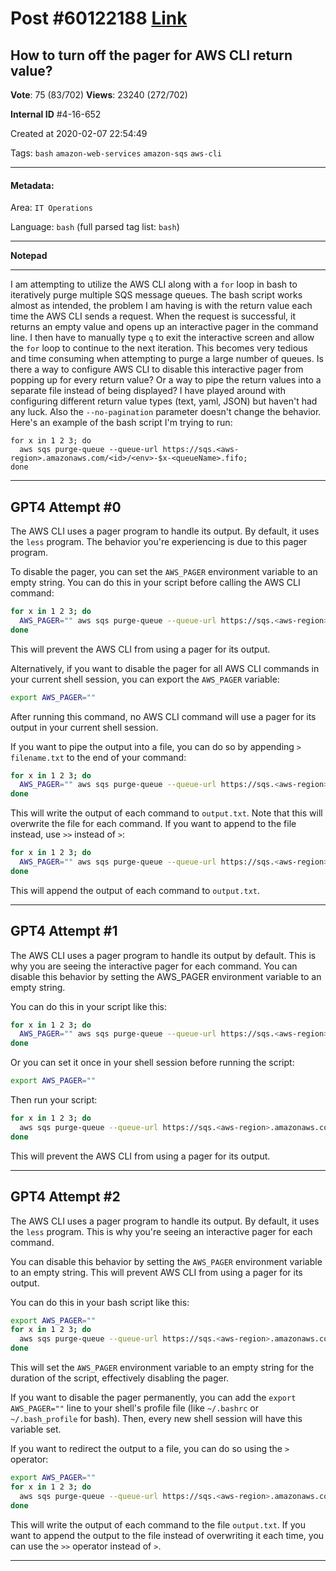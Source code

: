 
# Post \#60122188 [Link](https://stackoverflow.com/questions/60122188/)

## How to turn off the pager for AWS CLI return value?

**Vote**: 75 (83/702) **Views**: 23240 (272/702) 

**Internal ID** \#4-16-652

Created at 2020-02-07 22:54:49

Tags: `bash` `amazon-web-services` `amazon-sqs` `aws-cli`

----------

#### Metadata:

Area: `IT Operations`

Language: `bash` (full parsed tag list: `bash`)

----------

**Notepad**


----------

I am attempting to utilize the AWS CLI along with a `for` loop in bash to iteratively purge multiple SQS message queues.  The bash script works almost as intended, the problem I am having is with the return value each time the AWS CLI sends a request.  When the request is successful, it returns an empty value and opens up an interactive pager in the command line.  I then have to manually type `q` to exit the interactive screen and allow the `for` loop to continue to the next iteration.  This becomes very tedious and time consuming when attempting to purge a large number of queues.
Is there a way to configure AWS CLI to disable this interactive pager from popping up for every return value?  Or a way to pipe the return values into a separate file instead of being displayed?
I have played around with configuring different return value types (text, yaml, JSON) but haven't had any luck.  Also the `--no-pagination` parameter doesn't change the behavior.
Here's an example of the bash script I'm trying to run:
```
for x in 1 2 3; do 
  aws sqs purge-queue --queue-url https://sqs.<aws-region>.amazonaws.com/<id>/<env>-$x-<queueName>.fifo; 
done
```



----------
        
## GPT4 Attempt \#0

The AWS CLI uses a pager program to handle its output. By default, it uses the `less` program. The behavior you're experiencing is due to this pager program.

To disable the pager, you can set the `AWS_PAGER` environment variable to an empty string. You can do this in your script before calling the AWS CLI command:

```bash
for x in 1 2 3; do 
  AWS_PAGER="" aws sqs purge-queue --queue-url https://sqs.<aws-region>.amazonaws.com/<id>/<env>-$x-<queueName>.fifo; 
done
```

This will prevent the AWS CLI from using a pager for its output.

Alternatively, if you want to disable the pager for all AWS CLI commands in your current shell session, you can export the `AWS_PAGER` variable:

```bash
export AWS_PAGER=""
```

After running this command, no AWS CLI command will use a pager for its output in your current shell session.

If you want to pipe the output into a file, you can do so by appending `> filename.txt` to the end of your command:

```bash
for x in 1 2 3; do 
  AWS_PAGER="" aws sqs purge-queue --queue-url https://sqs.<aws-region>.amazonaws.com/<id>/<env>-$x-<queueName>.fifo > output.txt; 
done
```

This will write the output of each command to `output.txt`. Note that this will overwrite the file for each command. If you want to append to the file instead, use `>>` instead of `>`:

```bash
for x in 1 2 3; do 
  AWS_PAGER="" aws sqs purge-queue --queue-url https://sqs.<aws-region>.amazonaws.com/<id>/<env>-$x-<queueName>.fifo >> output.txt; 
done
```

This will append the output of each command to `output.txt`.

--------

## GPT4 Attempt \#1

The AWS CLI uses a pager program to handle its output by default. This is why you are seeing the interactive pager for each command. You can disable this behavior by setting the AWS_PAGER environment variable to an empty string.

You can do this in your script like this:

```bash
for x in 1 2 3; do 
  AWS_PAGER="" aws sqs purge-queue --queue-url https://sqs.<aws-region>.amazonaws.com/<id>/<env>-$x-<queueName>.fifo; 
done
```

Or you can set it once in your shell session before running the script:

```bash
export AWS_PAGER=""
```

Then run your script:

```bash
for x in 1 2 3; do 
  aws sqs purge-queue --queue-url https://sqs.<aws-region>.amazonaws.com/<id>/<env>-$x-<queueName>.fifo; 
done
```

This will prevent the AWS CLI from using a pager for its output.

--------

## GPT4 Attempt \#2

The AWS CLI uses a pager program to handle its output. By default, it uses the `less` program. This is why you're seeing an interactive pager for each command.

You can disable this behavior by setting the `AWS_PAGER` environment variable to an empty string. This will prevent AWS CLI from using a pager for its output.

You can do this in your bash script like this:

```bash
export AWS_PAGER=""
for x in 1 2 3; do 
  aws sqs purge-queue --queue-url https://sqs.<aws-region>.amazonaws.com/<id>/<env>-$x-<queueName>.fifo; 
done
```

This will set the `AWS_PAGER` environment variable to an empty string for the duration of the script, effectively disabling the pager.

If you want to disable the pager permanently, you can add the `export AWS_PAGER=""` line to your shell's profile file (like `~/.bashrc` or `~/.bash_profile` for bash). Then, every new shell session will have this variable set.

If you want to redirect the output to a file, you can do so using the `>` operator:

```bash
export AWS_PAGER=""
for x in 1 2 3; do 
  aws sqs purge-queue --queue-url https://sqs.<aws-region>.amazonaws.com/<id>/<env>-$x-<queueName>.fifo > output.txt; 
done
```

This will write the output of each command to the file `output.txt`. If you want to append the output to the file instead of overwriting it each time, you can use the `>>` operator instead of `>`.

--------
